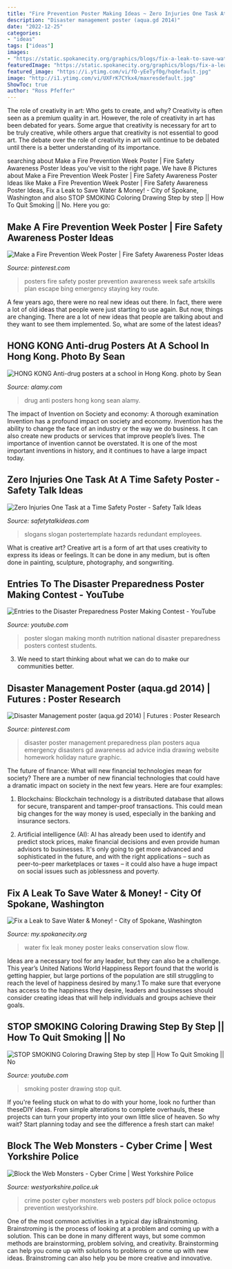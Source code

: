 ```yaml
---
title: "Fire Prevention Poster Making Ideas ~ Zero Injuries One Task At A Time Safety Poster"
description: "Disaster management poster (aqua.gd 2014)"
date: "2022-12-25"
categories:
- "ideas"
tags: ["ideas"]
images:
- "https://static.spokanecity.org/graphics/blogs/fix-a-leak-to-save-water-money/fix-a-leak-poster/3x4/full/fix-a-leak-poster.png"
featuredImage: "https://static.spokanecity.org/graphics/blogs/fix-a-leak-to-save-water-money/fix-a-leak-poster/3x4/full/fix-a-leak-poster.png"
featured_image: "https://i.ytimg.com/vi/fO-yEeTyf0g/hqdefault.jpg"
image: "http://i1.ytimg.com/vi/UXFrK7CYkx4/maxresdefault.jpg"
ShowToc: true
author: "Ross Pfeffer"
---
```



The role of creativity in art: Who gets to create, and why?
Creativity is often seen as a premium quality in art. However, the role of creativity in art has been debated for years. Some argue that creativity is necessary for art to be truly creative, while others argue that creativity is not essential to good art. The debate over the role of creativity in art will continue to be debated until there is a better understanding of its importance.

	

		
searching about Make a Fire Prevention Week Poster | Fire Safety Awareness Poster Ideas you've visit to the right page. We have 8 Pictures about Make a Fire Prevention Week Poster | Fire Safety Awareness Poster Ideas like Make a Fire Prevention Week Poster | Fire Safety Awareness Poster Ideas, Fix a Leak to Save Water &amp; Money! - City of Spokane, Washington and also STOP SMOKING Coloring Drawing Step by step || How To Quit Smoking || No. Here you go:
		
    
## Make A Fire Prevention Week Poster | Fire Safety Awareness Poster Ideas

<img loading=lazy src="https://i.pinimg.com/736x/6b/3c/2e/6b3c2ed55b6d0b26032465a644fa3750.jpg" onerror="this.onerror=null;this.src='https://tse3.mm.bing.net/th?id=OIP.GqpMCzF0U-UsjPK_L7bh2AHaFz&amp;pid=15.1';" alt="Make a Fire Prevention Week Poster | Fire Safety Awareness Poster Ideas">

_Source: pinterest.com_

>posters fire safety poster prevention awareness week safe artskills plan escape bing emergency staying key route. 

	

A few years ago, there were no real new ideas out there. In fact, there were a lot of old ideas that people were just starting to use again. But now, things are changing. There are a lot of new ideas that people are talking about and they want to see them implemented. So, what are some of the latest ideas?

    
## HONG KONG Anti-drug Posters At A School In Hong Kong. Photo By Sean

<img loading=lazy src="https://c8.alamy.com/comp/C5D8T8/hong-kong-anti-drug-posters-at-a-school-in-hong-kong-photo-by-sean-C5D8T8.jpg" onerror="this.onerror=null;this.src='https://tse4.mm.bing.net/th?id=OIP.8pPycn0ZtWNpIg5lyvNNhQHaKj&amp;pid=15.1';" alt="HONG KONG Anti-drug posters at a school in Hong Kong. photo by Sean">

_Source: alamy.com_

>drug anti posters hong kong sean alamy. 

	

The impact of Invention on Society and economy: A thorough examination
Invention has a profound impact on society and economy. Invention has the ability to change the face of an industry or the way we do business. It can also create new products or services that improve people’s lives. The importance of invention cannot be overstated. It is one of the most important inventions in history, and it continues to have a large impact today.

    
## Zero Injuries One Task At A Time Safety Poster - Safety Talk Ideas

<img loading=lazy src="https://www.safetytalkideas.com/wp-content/uploads/2017/10/Zero-injuries-on-task-at-a-time-safety-talk-safety-poster-picture-e1508869940506.png" onerror="this.onerror=null;this.src='https://tse1.mm.bing.net/th?id=OIP.6asIsf9ZQCnOMkvdYEzsRgHaJ4&amp;pid=15.1';" alt="Zero Injuries One Task at a Time Safety Poster - Safety Talk Ideas">

_Source: safetytalkideas.com_

>slogans slogan postertemplate hazards redundant employees. 

	

What is creative art?
Creative art is a form of art that uses creativity to express its ideas or feelings. It can be done in any medium, but is often done in painting, sculpture, photography, and songwriting.

    
## Entries To The Disaster Preparedness Poster Making Contest - YouTube

<img loading=lazy src="http://i1.ytimg.com/vi/UXFrK7CYkx4/maxresdefault.jpg" onerror="this.onerror=null;this.src='https://tse2.mm.bing.net/th?id=OIP.m8XVD29FQlTOp5m5gfaVZAHaEK&amp;pid=15.1';" alt="Entries to the Disaster Preparedness Poster Making Contest - YouTube">

_Source: youtube.com_

>poster slogan making month nutrition national disaster preparedness posters contest students. 

	

3. We need to start thinking about what we can do to make our communities better.

    
## Disaster Management Poster (aqua.gd 2014) | Futures : Poster Research

<img loading=lazy src="https://s-media-cache-ak0.pinimg.com/736x/69/4f/0f/694f0f0b54b7620326571639b8d497bc.jpg" onerror="this.onerror=null;this.src='https://tse3.mm.bing.net/th?id=OIP.BeA9sdgA_g6_QCLoCvjnLQHaLB&amp;pid=15.1';" alt="Disaster Management poster (aqua.gd 2014) | Futures : Poster Research">

_Source: pinterest.com_

>disaster poster management preparedness plan posters aqua emergency disasters gd awareness ad advice india drawing website homework holiday nature graphic. 

	

The future of finance: What will new financial technologies mean for society?
There are a number of new financial technologies that could have a dramatic impact on society in the next few years. Here are four examples:
1. Blockchains: Blockchain technology is a distributed database that allows for secure, transparent and tamper-proof transactions. This could mean big changes for the way money is used, especially in the banking and insurance sectors.

2. Artificial intelligence (AI): AI has already been used to identify and predict stock prices, make financial decisions and even provide human advisors to businesses. It's only going to get more advanced and sophisticated in the future, and with the right applications – such as peer-to-peer marketplaces or taxes – it could also have a huge impact on social issues such as joblessness and poverty.


    
## Fix A Leak To Save Water &amp; Money! - City Of Spokane, Washington

<img loading=lazy src="https://static.spokanecity.org/graphics/blogs/fix-a-leak-to-save-water-money/fix-a-leak-poster/3x4/full/fix-a-leak-poster.png" onerror="this.onerror=null;this.src='https://tse3.mm.bing.net/th?id=OIP.jukQnLWvYuXzYa4LTdDeLgHaJ4&amp;pid=15.1';" alt="Fix a Leak to Save Water &amp; Money! - City of Spokane, Washington">

_Source: my.spokanecity.org_

>water fix leak money poster leaks conservation slow flow. 

	

Ideas are a necessary tool for any leader, but they can also be a challenge. This year’s United Nations World Happiness Report found that the world is getting happier, but large portions of the population are still struggling to reach the level of happiness desired by many.1 To make sure that everyone has access to the happiness they desire, leaders and businesses should consider creating ideas that will help individuals and groups achieve their goals.

    
## STOP SMOKING Coloring Drawing Step By Step || How To Quit Smoking || No

<img loading=lazy src="https://i.ytimg.com/vi/fO-yEeTyf0g/hqdefault.jpg" onerror="this.onerror=null;this.src='https://tse4.mm.bing.net/th?id=OIP.L7UyOfi8P1z7VsuUVFe3OwHaFj&amp;pid=15.1';" alt="STOP SMOKING Coloring Drawing Step by step || How To Quit Smoking || No">

_Source: youtube.com_

>smoking poster drawing stop quit. 

	

If you're feeling stuck on what to do with your home, look no further than theseDIY ideas. From simple alterations to complete overhauls, these projects can turn your property into your own little slice of heaven. So why wait? Start planning today and see the difference a fresh start can make!

    
## Block The Web Monsters - Cyber Crime | West Yorkshire Police

<img loading=lazy src="https://www.westyorkshire.police.uk/sites/default/files/files/crime-prevention/web-monsters-octo-a4-image.jpg" onerror="this.onerror=null;this.src='https://tse3.mm.bing.net/th?id=OIP.uwyYg2R5fMJJ984ciIWd_wHaKY&amp;pid=15.1';" alt="Block the Web Monsters - Cyber Crime | West Yorkshire Police">

_Source: westyorkshire.police.uk_

>crime poster cyber monsters web posters pdf block police octopus prevention westyorkshire. 

	

One of the most common activities in a typical day isBrainstroming. Brainstroming is the process of looking at a problem and coming up with a solution. This can be done in many different ways, but some common methods are brainstorming, problem solving, and creativity. Brainstorming can help you come up with solutions to problems or come up with new ideas. Brainstroming can also help you be more creative and innovative.

